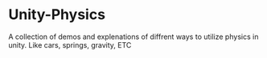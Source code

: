# Unity-Physics
A collection of demos and explenations of diffrent ways to utilize physics in unity. Like cars, springs, gravity, ETC
